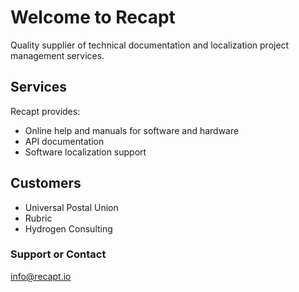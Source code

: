 # Welcome to Recapt

Quality supplier of technical documentation and localization project management services.  

## Services

Recapt provides:
- Online help and manuals for software and hardware
- API documentation
- Software localization support

## Customers
- Universal Postal Union
- Rubric
- Hydrogen Consulting

### Support or Contact

info@recapt.io
